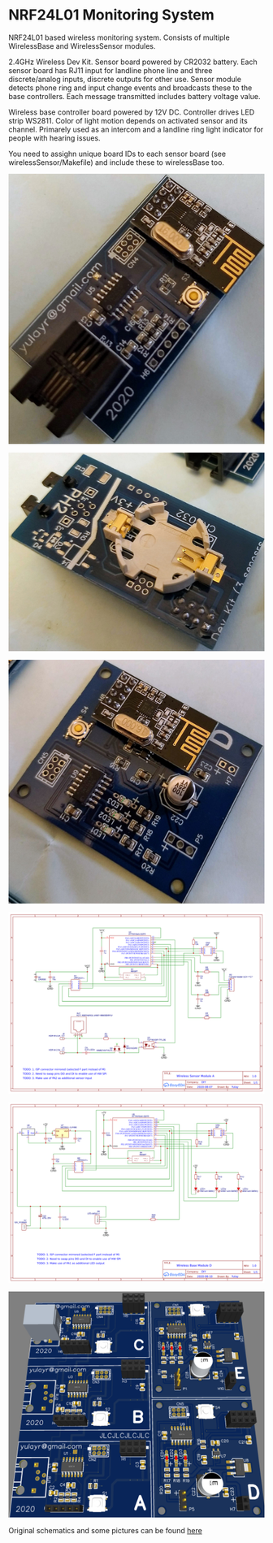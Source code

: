 # NRF24L01 Monitoring System
NRF24L01 based wireless monitoring system. Consists of multiple WirelessBase and WirelessSensor modules.

2.4GHz Wireless Dev Kit. Sensor board powered by CR2032 battery. Each sensor board has RJ11 input for landline phone line and three discrete/analog inputs, discrete outputs for other use. Sensor module detects phone ring and input change events and broadcasts these to the base controllers. Each message transmitted includes battery voltage value.

Wireless base controller board powered by 12V DC. Controller drives LED strip WS2811. Color of light motion depends on activated sensor and its channel. Primarely used as an intercom and a landline ring light indicator for people with hearing issues.

You need to assighn unique board IDs to each sensor board (see wirelessSensor/Makefile) and include these to wirelessBase too.

![Assembled sensor top](https://github.com/CppBaddy/nrf24l01MonitoringSystem/blob/main/wirelessSensorTop.png?raw=true)

![Assembled sensor bottom](https://github.com/CppBaddy/nrf24l01MonitoringSystem/blob/main/wirelessSensorBottom.png?raw=true)

![Assembled base](https://github.com/CppBaddy/nrf24l01MonitoringSystem/blob/main/wirelessBase.png?raw=true)

![Wireless Sensor board schematics](https://github.com/CppBaddy/nrf24l01MonitoringSystem/blob/main/wirelessSensorSchematics.png?raw=true)

![Wireless Base board schematics](https://github.com/CppBaddy/nrf24l01MonitoringSystem/blob/main/wirelessBaseSchematics.png?raw=true)

![JLCPCB PCB](https://github.com/CppBaddy/nrf24l01MonitoringSystem/blob/main/pcb.png?raw=true)

Original schematics and some pictures can be found [here](https://easyeda.com/Yulay/nrf24l01-attiny85-sensor-board)

